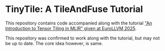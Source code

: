 # TinyTile: A TileAndFuse Tutorial

This repository contains code accompanied along with the tutorial ["An Introduction to Tensor Tiling in MLIR" given at EuroLLVM 2025](https://youtu.be/FLEb30WyroA?si=BBXuJofubQ_WpMIU).

This repository was confirmed to work along with the tutorial, but may not be up to date. The core idea however, is same.
